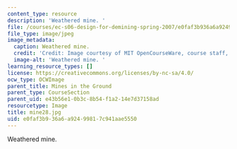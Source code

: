 ```yaml
---
content_type: resource
description: 'Weathered mine. '
file: /courses/ec-s06-design-for-demining-spring-2007/e0faf3b936a6a92499817c941aae5550_mine28.jpg
file_type: image/jpeg
image_metadata:
  caption: Weathered mine.
  credit: 'Credit: Image courtesy of MIT OpenCourseWare, course staff, and students.'
  image-alt: 'Weathered mine. '
learning_resource_types: []
license: https://creativecommons.org/licenses/by-nc-sa/4.0/
ocw_type: OCWImage
parent_title: Mines in the Ground
parent_type: CourseSection
parent_uid: e43b56e1-0b3c-8b54-f1a2-14e7d37158ad
resourcetype: Image
title: mine28.jpg
uid: e0faf3b9-36a6-a924-9981-7c941aae5550
---
```

Weathered mine. 